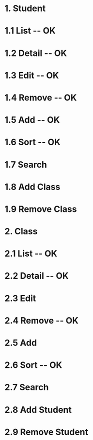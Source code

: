 # 1. Student
#   1.1 List -- OK
#   1.2 Detail -- OK
#   1.3 Edit -- OK
#   1.4 Remove -- OK
#   1.5 Add -- OK
#   1.6 Sort -- OK
#   1.7 Search
#   1.8 Add Class
#   1.9 Remove Class

# 2. Class
#   2.1 List -- OK
#   2.2 Detail -- OK
#   2.3 Edit
#   2.4 Remove -- OK
#   2.5 Add
#   2.6 Sort -- OK
#   2.7 Search
#   2.8 Add Student
#   2.9 Remove Student